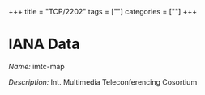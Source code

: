 +++
title = "TCP/2202"
tags = [""]
categories = [""]
+++

# IANA Data

_Name:_ imtc-map

_Description:_ Int. Multimedia Teleconferencing Cosortium

